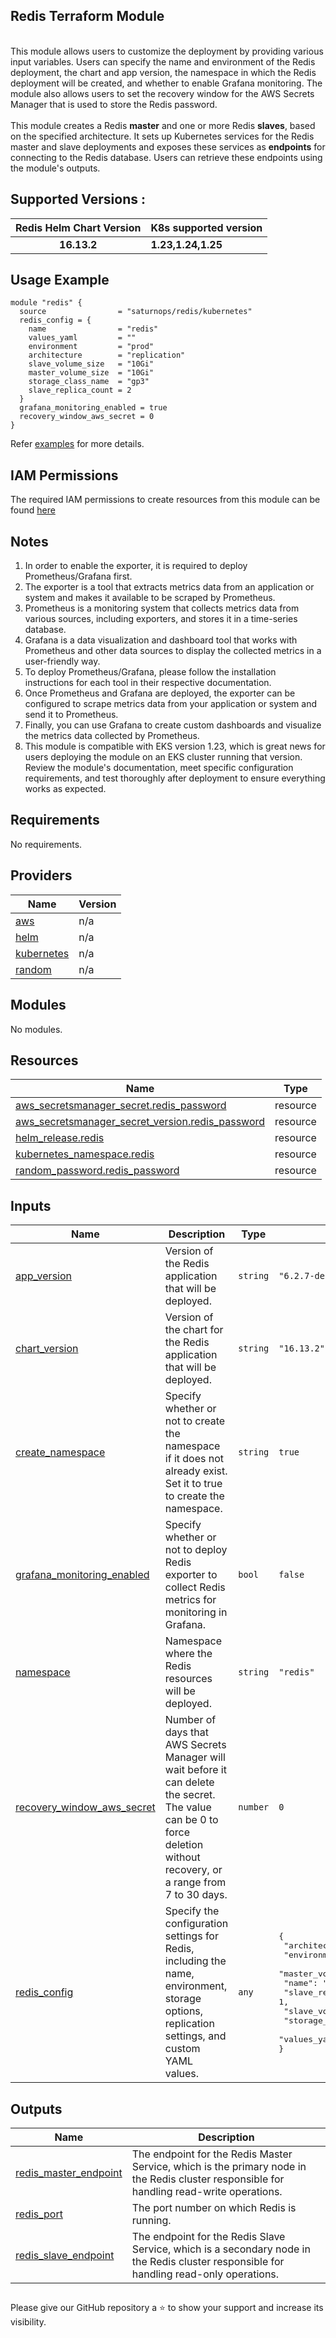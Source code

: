 ## Redis Terraform Module



<br>
This module allows users to customize the deployment by providing various input variables. Users can specify the name and environment of the Redis deployment, the chart and app version, the namespace in which the Redis deployment will be created, and whether to enable Grafana monitoring. The module also allows users to set the recovery window for the AWS Secrets Manager that is used to store the Redis password.
<br><br>
This module creates a Redis <strong>master</strong> and one or more Redis <strong>slaves</strong>, based on the specified architecture. It sets up Kubernetes services for the Redis master and slave deployments and exposes these services as <strong>endpoints</strong> for connecting to the Redis database. Users can retrieve these endpoints using the module's outputs. <br>

## Supported Versions :

|  Redis Helm Chart Version    |     K8s supported version   |  
| :-----:                       |         :---                |
| **16.13.2**                     |    **1.23,1.24,1.25**           |

## Usage Example

```hcl
module "redis" {
  source                = "saturnops/redis/kubernetes"
  redis_config = {
    name                = "redis"
    values_yaml         = ""
    environment         = "prod"
    architecture        = "replication"
    slave_volume_size   = "10Gi"
    master_volume_size  = "10Gi"
    storage_class_name  = "gp3"
    slave_replica_count = 2
  }
  grafana_monitoring_enabled = true
  recovery_window_aws_secret = 0
}

```
Refer [examples](https://github.com/saturnops/terraform-kubernetes-redis/tree/main/examples/complete) for more details.

## IAM Permissions
The required IAM permissions to create resources from this module can be found [here](https://github.com/saturnops/terraform-kubernetes-redis/blob/main/IAM.md)

## Notes
  1. In order to enable the exporter, it is required to deploy Prometheus/Grafana first.
  2. The exporter is a tool that extracts metrics data from an application or system and makes it available to be scraped by Prometheus.
  3. Prometheus is a monitoring system that collects metrics data from various sources, including exporters, and stores it in a time-series database.
  4. Grafana is a data visualization and dashboard tool that works with Prometheus and other data sources to display the collected metrics in a user-friendly way.
  5. To deploy Prometheus/Grafana, please follow the installation instructions for each tool in their respective documentation.
  6. Once Prometheus and Grafana are deployed, the exporter can be configured to scrape metrics data from your application or system and send it to Prometheus.
  7. Finally, you can use Grafana to create custom dashboards and visualize the metrics data collected by Prometheus.
  8. This module is compatible with EKS version 1.23, which is great news for users deploying the module on an EKS cluster running that version. Review the module's documentation, meet specific configuration requirements, and test thoroughly after deployment to ensure everything works as expected.
<!-- BEGINNING OF PRE-COMMIT-TERRAFORM DOCS HOOK -->
## Requirements

No requirements.

## Providers

| Name | Version |
|------|---------|
| <a name="provider_aws"></a> [aws](#provider\_aws) | n/a |
| <a name="provider_helm"></a> [helm](#provider\_helm) | n/a |
| <a name="provider_kubernetes"></a> [kubernetes](#provider\_kubernetes) | n/a |
| <a name="provider_random"></a> [random](#provider\_random) | n/a |

## Modules

No modules.

## Resources

| Name | Type |
|------|------|
| [aws_secretsmanager_secret.redis_password](https://registry.terraform.io/providers/hashicorp/aws/latest/docs/resources/secretsmanager_secret) | resource |
| [aws_secretsmanager_secret_version.redis_password](https://registry.terraform.io/providers/hashicorp/aws/latest/docs/resources/secretsmanager_secret_version) | resource |
| [helm_release.redis](https://registry.terraform.io/providers/hashicorp/helm/latest/docs/resources/release) | resource |
| [kubernetes_namespace.redis](https://registry.terraform.io/providers/hashicorp/kubernetes/latest/docs/resources/namespace) | resource |
| [random_password.redis_password](https://registry.terraform.io/providers/hashicorp/random/latest/docs/resources/password) | resource |

## Inputs

| Name | Description | Type | Default | Required |
|------|-------------|------|---------|:--------:|
| <a name="input_app_version"></a> [app\_version](#input\_app\_version) | Version of the Redis application that will be deployed. | `string` | `"6.2.7-debian-11-r11"` | no |
| <a name="input_chart_version"></a> [chart\_version](#input\_chart\_version) | Version of the chart for the Redis application that will be deployed. | `string` | `"16.13.2"` | no |
| <a name="input_create_namespace"></a> [create\_namespace](#input\_create\_namespace) | Specify whether or not to create the namespace if it does not already exist. Set it to true to create the namespace. | `string` | `true` | no |
| <a name="input_grafana_monitoring_enabled"></a> [grafana\_monitoring\_enabled](#input\_grafana\_monitoring\_enabled) | Specify whether or not to deploy Redis exporter to collect Redis metrics for monitoring in Grafana. | `bool` | `false` | no |
| <a name="input_namespace"></a> [namespace](#input\_namespace) | Namespace where the Redis resources will be deployed. | `string` | `"redis"` | no |
| <a name="input_recovery_window_aws_secret"></a> [recovery\_window\_aws\_secret](#input\_recovery\_window\_aws\_secret) | Number of days that AWS Secrets Manager will wait before it can delete the secret. The value can be 0 to force deletion without recovery, or a range from 7 to 30 days. | `number` | `0` | no |
| <a name="input_redis_config"></a> [redis\_config](#input\_redis\_config) | Specify the configuration settings for Redis, including the name, environment, storage options, replication settings, and custom YAML values. | `any` | <pre>{<br>  "architecture": "replication",<br>  "environment": "",<br>  "master_volume_size": "",<br>  "name": "",<br>  "slave_replica_count": 1,<br>  "slave_volume_size": "",<br>  "storage_class_name": "",<br>  "values_yaml": ""<br>}</pre> | no |

## Outputs

| Name | Description |
|------|-------------|
| <a name="output_redis_master_endpoint"></a> [redis\_master\_endpoint](#output\_redis\_master\_endpoint) | The endpoint for the Redis Master Service, which is the primary node in the Redis cluster responsible for handling read-write operations. |
| <a name="output_redis_port"></a> [redis\_port](#output\_redis\_port) | The port number on which Redis is running. |
| <a name="output_redis_slave_endpoint"></a> [redis\_slave\_endpoint](#output\_redis\_slave\_endpoint) | The endpoint for the Redis Slave Service, which is a secondary node in the Redis cluster responsible for handling read-only operations. |
<!-- END OF PRE-COMMIT-TERRAFORM DOCS HOOK -->






##           





Please give our GitHub repository a ⭐️ to show your support and increase its visibility.





